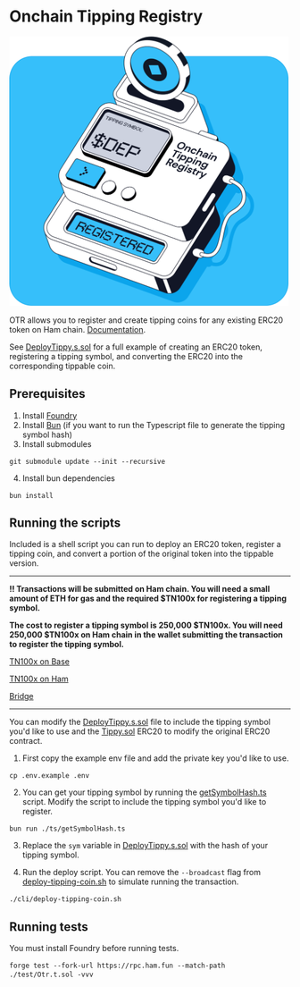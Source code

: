 # Onchain Tipping Registry

<img src="./otr.png" style="max-width: 500px">

OTR allows you to register and create tipping coins for any existing ERC20 token on Ham chain. <a href="https://docs.ham.fun">Documentation</a>.

See [DeployTippy.s.sol](./script/DeployTippy.s.sol) for a full example of creating an ERC20 token, registering a tipping symbol, and converting the ERC20 into the corresponding tippable coin.

## Prerequisites

1. Install [Foundry](https://book.getfoundry.sh/getting-started/installation)
2. Install [Bun](https://bun.sh/docs/installation) (if you want to run the Typescript file to generate the tipping symbol hash)
3. Install submodules

```
git submodule update --init --recursive
```

4. Install bun dependencies

```
bun install
```

## Running the scripts

Included is a shell script you can run to deploy an ERC20 token, register a tipping coin, and convert a portion of the original token into the tippable version.

---

**‼️ Transactions will be submitted on Ham chain. You will need a small amount of ETH for gas and the required $TN100x for registering a tipping symbol.**

**The cost to register a tipping symbol is 250,000 $TN100x. You will need 250,000 $TN100x on Ham chain in the wallet submitting the transaction to register the tipping symbol.**

[TN100x on Base](https://basescan.org/address/0x5b5dee44552546ecea05edea01dcd7be7aa6144a)

[TN100x on Ham](https://explorer.ham.fun/token/0xE8DD44d0791B73afe9066C3A77721f42d0844bEB)

[Bridge](https://ham.fun/bridge)

---

You can modify the [DeployTippy.s.sol](./script/DeployTippy.s.sol) file to include the tipping symbol you'd like to use and the [Tippy.sol](./src/mock/Tippy.sol) ERC20 to modify the original ERC20 contract.

1. First copy the example env file and add the private key you'd like to use.

```
cp .env.example .env
```

2. You can get your tipping symbol by running the [getSymbolHash.ts](./ts/getSymbolHash.ts) script. Modify the script to include the tipping symbol you'd like to register.

```
bun run ./ts/getSymbolHash.ts
```

3. Replace the `sym` variable in [DeployTippy.s.sol](./script/DeployTippy.s.sol) with the hash of your tipping symbol.

4. Run the deploy script. You can remove the `--broadcast` flag from [deploy-tipping-coin.sh](./cli/deploy-tipping-coin.sh) to simulate running the transaction.

```
./cli/deploy-tipping-coin.sh
```

## Running tests

You must install Foundry before running tests.

```
forge test --fork-url https://rpc.ham.fun --match-path ./test/Otr.t.sol -vvv
```
